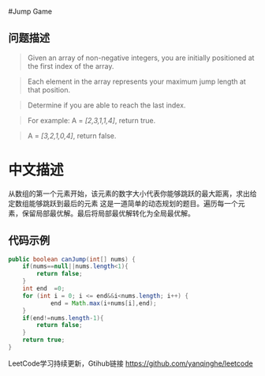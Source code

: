 #Jump Game

## 问题描述

>Given an array of non-negative integers, you are initially positioned at the first index of the array.

>Each element in the array represents your maximum jump length at that position.

>Determine if you are able to reach the last index.

>For example:
>A = *[2,3,1,1,4]*, return true.

>A = *[3,2,1,0,4]*, return false.

# 中文描述
从数组的第一个元素开始，该元素的数字大小代表你能够跳跃的最大距离，求出给定数组能够跳跃到最后的元素
这是一道简单的动态规划的题目。遍历每一个元素，保留局部最优解。最后将局部最优解转化为全局最优解。

## 代码示例

``` java
public boolean canJump(int[] nums) {
    if(nums==null||nums.length<1){
        return false;
    }
    int end  =0;
    for (int i = 0; i <= end&&i<nums.length; i++) {
            end = Math.max(i+nums[i],end);
    }
    if(end!=nums.length-1){
        return false;
    }
    return true;
}
```
LeetCode学习持续更新，Gtihub链接
https://github.com/yanqinghe/leetcode
